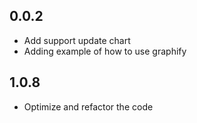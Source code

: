## 0.0.2

* Add support update chart 
* Adding example of how to use graphify

## 1.0.8

* Optimize and refactor the code